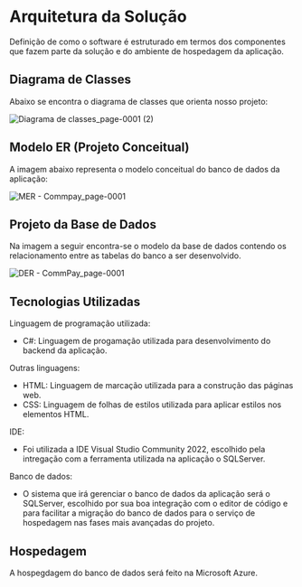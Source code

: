# Arquitetura da Solução

Definição de como o software é estruturado em termos dos componentes que fazem parte da solução e do ambiente de hospedagem da aplicação.

## Diagrama de Classes

Abaixo se encontra o diagrama de classes que orienta nosso projeto:

![Diagrama de classes_page-0001 (2)](https://user-images.githubusercontent.com/89876269/236642674-033db5d3-4fcb-465d-86fe-2ca9ceec03ef.jpg)


## Modelo ER (Projeto Conceitual)

A imagem abaixo representa o modelo conceitual do banco de dados da aplicação:

![MER - Commpay_page-0001](https://user-images.githubusercontent.com/89876269/229934476-41539fc9-fdd0-445f-b614-88b9c6b1f821.jpg)


## Projeto da Base de Dados

Na imagem a seguir encontra-se o modelo da base de dados contendo os relacionamento entre as tabelas do banco a ser desenvolvido.

![DER - CommPay_page-0001](https://user-images.githubusercontent.com/89876269/229911930-c32558d7-734c-44ac-a4d6-e9917b15342a.jpg)

## Tecnologias Utilizadas

Linguagem de programação utilizada:
* C#: Linguagem de progamação utilizada para desenvolvimento do backend da aplicação.

Outras linguagens:
* HTML: Linguagem de marcação utilizada para a construção das páginas web.
* CSS: Linguagem de folhas de estilos utilizada para aplicar estilos nos elementos HTML.

IDE:
* Foi utilizada a IDE Visual Studio Community 2022, escolhido pela intregação com a ferramenta utilizada na aplicação o SQLServer.

Banco de dados:
* O sistema que irá gerenciar o banco de dados da aplicação será o SQLServer, escolhido por sua boa integração com o editor de código e para facilitar a migração do banco de dados para o serviço de hospedagem nas fases mais avançadas do projeto.

## Hospedagem

A hospegdagem do banco de dados será feito na Microsoft Azure.
